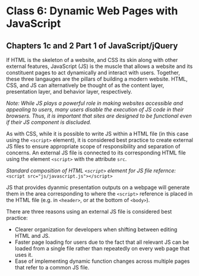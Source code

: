 # Class 6: Dynamic Web Pages with JavaScript

## Chapters 1c and 2 Part 1 of JavaScript/jQuery

If HTML is the skeleton of a website, and CSS its skin along with other external features, JavaScript (JS) is the muscle that allows a website and its constituent pages to act dynamically and interact with users. Together, these three langauges are the pillars of building a modern website. HTML, CSS, and JS can alternatively be thought of as the content layer, presentation layer, and behavior layer, respectively.

_Note: While JS plays a powerful role in making websites accessible and appealing to users, many users disable the execution of JS code in their browsers. Thus, it is important that sites are designed to be functional even if their JS component is discluded._

As with CSS, while it is possible to write JS within a HTML file (in this case using the `<script>` element), it is considered best practice to create external JS files to ensure appropriate scope of responsibility and separation of concerns. An external JS file is connected to its corresponding HTML file using the element `<script>` with the attribute `src`.

_Standard composition of HTML `<script>` element for JS file refernce:_
`<script src="js/javascript.js"></script>`

JS that provides dyanmic presentation outputs on a webpage will generate them in the area corresponding to where the `<script>` reference is placed in the HTML file (e.g. in `<header>`, or at the bottom of `<body>`).

There are three reasons using an external JS file is considered best practice:

- Clearer organization for developers when shifting between editing HTML and JS.
- Faster page loading for users due to the fact that all relevant JS can be loaded from a single file rather than repeatedly on every web page that uses it.
- Ease of implementing dynamic function changes across multiple pages that refer to a common JS file.
